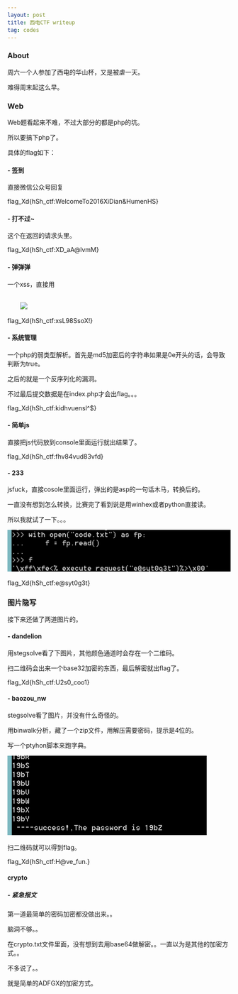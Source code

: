 ```yaml
---
layout: post
title: 西电CTF writeup
tag: codes
---
```


### About

周六一个人参加了西电的华山杯，又是被虐一天。

难得周末起这么早。

### Web

Web题看起来不难，不过大部分的都是php的坑。

所以要搞下php了。

具体的flag如下：

#### - 签到

直接微信公众号回复

flag_Xd{hSh_ctf:WelcomeTo2016XiDian&HumenHS}

#### - 打不过~

这个在返回的请求头里。

flag_Xd{hSh_ctf:XD_aA@lvmM}

#### - 弹弹弹

一个xss，直接用

<code>
	<img src="#" onerror=alert(1)>
</code>

flag_Xd{hSh_ctf:xsL98SsoX!}

#### - 系统管理

一个php的弱类型解析。首先是md5加密后的字符串如果是0e开头的话，会导致判断为true。

之后的就是一个反序列化的漏洞。

不过最后提交数据是在index.php才会出flag。。。

flag_Xd{hSh_ctf:kidhvuensl^$}

#### - 简单js

直接把js代码放到console里面运行就出结果了。

flag_Xd{hSh_ctf:fhv84vud83vfd}

#### - 233

jsfuck，直接cosole里面运行，弹出的是asp的一句话木马，转换后的。

一直没有想到怎么转换，比赛完了看到说是用winhex或者python直接读。

所以我就试了一下。。。

<img src="/images/ansi2unicode.png">

flag_Xd{hSh_ctf:e@syt0g3t}


### 图片隐写

接下来还做了两道图片的。

#### - dandelion

用stegsolve看了下图片，其他颜色通道时会存在一个二维码。

扫二维码会出来一个base32加密的东西，最后解密就出flag了。

flag_Xd{hSh_ctf:U2s0_coo1}

#### - baozou_nw

stegsolve看了图片，并没有什么奇怪的。

用binwalk分析，藏了一个zip文件，用解压需要密码，提示是4位的。

写一个ptyhon脚本来跑字典。

<img src="/images/zip.png">

扫二维码就可以得到flag。

flag_Xd{hSh_ctf:H@ve_fun.}


#### crypto

##### -  紧急报文

第一道最简单的密码加密都没做出来。。

脑洞不够。。

在crypto.txt文件里面，没有想到去用base64做解密。。一直以为是其他的加密方式。。

不多说了。。

就是简单的ADFGX的加密方式。